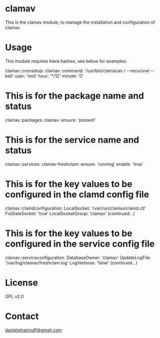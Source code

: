 clamav
===================

This is the clamav module, to manage the installation and configuration of clamav.

Usage
===================

This module requires hiera hashes, see below for examples.

clamav::cronsetup:
  clamav:
    command: '/usr/bin/clamscan / --recursive --bell'
    user: 'root'
    hour: '*/12'
    minute: '0'

# This is for the package name and status

clamav::packages:
  clamav:
    ensure: 'present'

# This is for the service name and status

clamav::services:
  clamav-freshclam:
    ensure: 'running'
    enable: 'true'

# This is for the key values to be configured in the clamd config file

clamav::clamdconfiguration:
  LocalSocket: '/var/run/clamav/clamd.ctl'
  FixStaleSocket: 'true'
  LocalSocketGroup: 'clamav'
  (continued...)

# This is for the key values to be configured in the service config file

clamav::serviceconfiguration:
  DatabaseOwner: 'clamav'
  UpdateLogFile: '/var/log/clamav/freshclam.log'
  LogVerbose: 'false'
  (continued...)

License
===================

GPL v2.0

Contact
===================

danielwhatmuff@gmail.com
